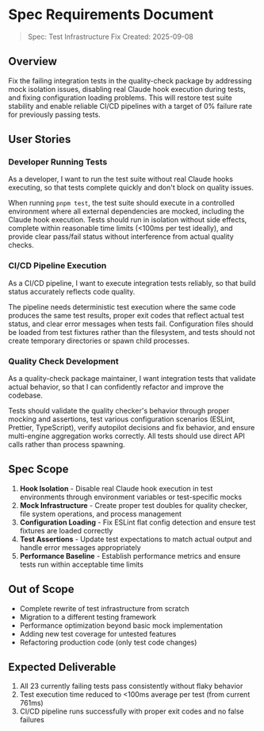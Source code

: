 # Spec Requirements Document

> Spec: Test Infrastructure Fix
> Created: 2025-09-08

## Overview

Fix the failing integration tests in the quality-check package by addressing mock isolation issues, disabling real Claude hook execution during tests, and fixing configuration loading problems. This will restore test suite stability and enable reliable CI/CD pipelines with a target of 0% failure rate for previously passing tests.

## User Stories

### Developer Running Tests

As a developer, I want to run the test suite without real Claude hooks executing, so that tests complete quickly and don't block on quality issues.

When running `pnpm test`, the test suite should execute in a controlled environment where all external dependencies are mocked, including the Claude hook execution. Tests should run in isolation without side effects, complete within reasonable time limits (<100ms per test ideally), and provide clear pass/fail status without interference from actual quality checks.

### CI/CD Pipeline Execution

As a CI/CD pipeline, I want to execute integration tests reliably, so that build status accurately reflects code quality.

The pipeline needs deterministic test execution where the same code produces the same test results, proper exit codes that reflect actual test status, and clear error messages when tests fail. Configuration files should be loaded from test fixtures rather than the filesystem, and tests should not create temporary directories or spawn child processes.

### Quality Check Development

As a quality-check package maintainer, I want integration tests that validate actual behavior, so that I can confidently refactor and improve the codebase.

Tests should validate the quality checker's behavior through proper mocking and assertions, test various configuration scenarios (ESLint, Prettier, TypeScript), verify autopilot decisions and fix behavior, and ensure multi-engine aggregation works correctly. All tests should use direct API calls rather than process spawning.

## Spec Scope

1. **Hook Isolation** - Disable real Claude hook execution in test environments through environment variables or test-specific mocks
2. **Mock Infrastructure** - Create proper test doubles for quality checker, file system operations, and process management
3. **Configuration Loading** - Fix ESLint flat config detection and ensure test fixtures are loaded correctly
4. **Test Assertions** - Update test expectations to match actual output and handle error messages appropriately
5. **Performance Baseline** - Establish performance metrics and ensure tests run within acceptable time limits

## Out of Scope

- Complete rewrite of test infrastructure from scratch
- Migration to a different testing framework
- Performance optimization beyond basic mock implementation
- Adding new test coverage for untested features
- Refactoring production code (only test code changes)

## Expected Deliverable

1. All 23 currently failing tests pass consistently without flaky behavior
2. Test execution time reduced to <100ms average per test (from current 761ms)
3. CI/CD pipeline runs successfully with proper exit codes and no false failures